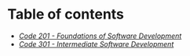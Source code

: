 # Table of contents

- [*Code 201 - Foundations of Software Development*](./201/README.md)
- [*Code 301 - Intermediate Software Development*](./301/README.md)
